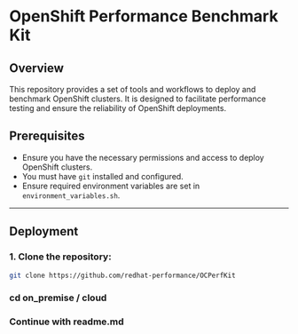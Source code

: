 # OpenShift Performance Benchmark Kit

## Overview
This repository provides a set of tools and workflows to deploy and benchmark OpenShift clusters. It is designed to facilitate performance testing and ensure the reliability of OpenShift deployments.

## Prerequisites
- Ensure you have the necessary permissions and access to deploy OpenShift clusters.
- You must have `git` installed and configured.
- Ensure required environment variables are set in `environment_variables.sh`.

---

## Deployment

### 1. Clone the repository:
```bash
git clone https://github.com/redhat-performance/OCPerfKit
```
### cd on_premise / cloud
### Continue with readme.md

